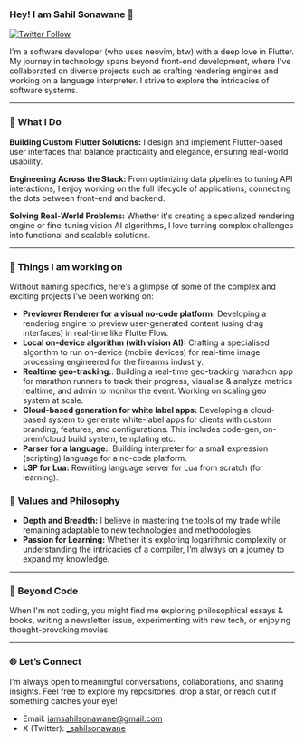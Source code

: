 ### Hey! I am Sahil Sonawane 👋
[![Twitter Follow](https://img.shields.io/twitter/follow/_sahilsonawane?color=1DA1F2&logo=twitter&style=for-the-badge)](https://twitter.com/intent/follow?original_referer=https%3A%2F%2Fgithub.com%2Fiamsahilsonawane&screen_name=iamsahilsonawane)

I'm a software developer (who uses neovim, btw) with a deep love in Flutter. My journey in technology spans beyond front-end development, where I've collaborated on diverse projects such as crafting rendering engines and working on a language interpreter. I strive to explore the intricacies of software systems.

---

### 🚀 What I Do  
**Building Custom Flutter Solutions:** I design and implement Flutter-based user interfaces that balance practicality and elegance, ensuring real-world usability.

**Engineering Across the Stack:** From optimizing data pipelines to tuning API interactions, I enjoy working on the full lifecycle of applications, connecting the dots between front-end and backend.

**Solving Real-World Problems:** Whether it's creating a specialized rendering engine or fine-tuning vision AI algorithms, I love turning complex challenges into functional and scalable solutions.

---

### 🌟 Things I am working on
Without naming specifics, here’s a glimpse of some of the complex and exciting projects I’ve been working on:  
- **Previewer Renderer for a visual no-code platform:** Developing a rendering engine to preview user-generated content (using drag interfaces) in real-time like FlutterFlow. 
- **Local on-device algorithm (with vision AI):** Crafting a specialised algorithm to run on-device (mobile devices) for real-time image processing engineered for the firearms industry.
- **Realtime geo-tracking:**: Building a real-time geo-tracking marathon app for marathon runners to track their progress, visualise & analyze metrics realtime, and admin to monitor the event. Working on scaling geo system at scale.
- **Cloud-based generation for white label apps:** Developing a cloud-based system to generate white-label apps for clients with custom branding, features, and configurations. This includes code-gen, on-prem/cloud build system, templating etc.
- **Parser for a language:**: Building interpreter for a small expression (scripting) language for a no-code platform.
- **LSP for Lua:** Rewriting language server for Lua from scratch (for learning).


### 🎯 Values and Philosophy  
- **Depth and Breadth:** I believe in mastering the tools of my trade while remaining adaptable to new technologies and methodologies.
- **Passion for Learning:** Whether it's exploring logarithmic complexity or understanding the intricacies of a compiler, I’m always on a journey to expand my knowledge.  

---

### 🌱 Beyond Code  
When I'm not coding, you might find me exploring philosophical essays & books, writing a newsletter issue, experimenting with new tech, or enjoying thought-provoking movies. 

---

### 🌐 Let’s Connect  
I’m always open to meaningful conversations, collaborations, and sharing insights. Feel free to explore my repositories, drop a star, or reach out if something catches your eye!  
- Email: [iamsahilsonawane@gmail.com](mailto:iamsahilsonawane@gmail.com)
- X (Twitter): [_sahilsonawane](https://x.com/_sahilsonawane)
